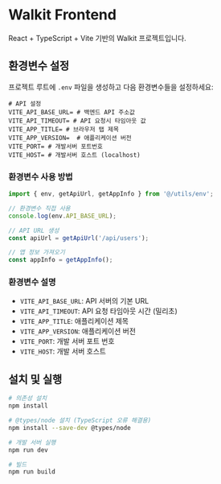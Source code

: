 # Walkit Frontend

React + TypeScript + Vite 기반의 Walkit 프로젝트입니다.

## 환경변수 설정

프로젝트 루트에 `.env` 파일을 생성하고 다음 환경변수들을 설정하세요:

```env
# API 설정
VITE_API_BASE_URL= # 백엔드 API 주소값
VITE_API_TIMEOUT= # API 요청시 타임아웃 값
VITE_APP_TITLE= # 브라우저 탭 제목
VITE_APP_VERSION=  # 애플리케이션 버전
VITE_PORT= # 개발서버 포트번호
VITE_HOST= # 개발서버 호스트 (localhost)
```

### 환경변수 사용 방법

```typescript
import { env, getApiUrl, getAppInfo } from '@/utils/env';

// 환경변수 직접 사용
console.log(env.API_BASE_URL);

// API URL 생성
const apiUrl = getApiUrl('/api/users');

// 앱 정보 가져오기
const appInfo = getAppInfo();
```

### 환경변수 설명

- `VITE_API_BASE_URL`: API 서버의 기본 URL
- `VITE_API_TIMEOUT`: API 요청 타임아웃 시간 (밀리초)
- `VITE_APP_TITLE`: 애플리케이션 제목
- `VITE_APP_VERSION`: 애플리케이션 버전
- `VITE_PORT`: 개발 서버 포트 번호
- `VITE_HOST`: 개발 서버 호스트

## 설치 및 실행

```bash
# 의존성 설치
npm install

# @types/node 설치 (TypeScript 오류 해결용)
npm install --save-dev @types/node

# 개발 서버 실행
npm run dev

# 빌드
npm run build
```


